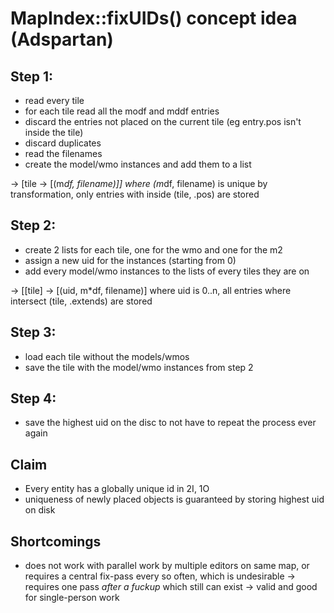 # MapIndex::fixUIDs() concept idea (Adspartan)

## Step 1:
* read every tile
* for each tile read all the modf and mddf entries
* discard the entries not placed on the current tile (eg entry.pos isn't inside the tile)
* discard duplicates
* read the filenames
* create the model/wmo instances and add them to a list

-> [tile -> [(m*df, filename)]] where (m*df, filename) is unique by transformation, only entries with inside (tile, .pos) are stored

## Step 2:
* create 2 lists for each tile, one for the wmo and one for the m2
* assign a new uid for the instances (starting from 0)
* add every model/wmo instances to the lists of every tiles they are on

-> [[tile] -> [(uid, m*df, filename)] where uid is 0..n, all entries where intersect (tile, .extends) are stored

## Step 3:
* load each tile without the models/wmos
* save the tile with the model/wmo instances from step 2

## Step 4:
* save the highest uid on the disc to not have to repeat the process ever again

## Claim
* Every entity has a globally unique id in 2I, 1O
* uniqueness of newly placed objects is guaranteed by storing highest uid on disk

## Shortcomings
* does not work with parallel work by multiple editors on same map, or
  requires a central fix-pass every so often, which is undesirable
  -> requires one pass _after a fuckup_ which still can exist
  -> valid and good for single-person work
